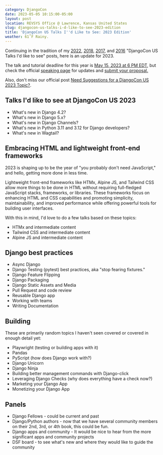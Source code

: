 ```yaml
---
category: DjangoCon
date: 2023-05-05 10:15:00-05:00
layout: post
location: REVSYS Office @ Lawrence, Kansas United States
slug: djangocon-us-talks-i-d-like-to-see-2023-edition
title: 'DjangoCon US Talks I''d Like to See: 2023 Edition'
weather: 61˚F Rainy.
---
```


Continuing in the tradition of my [2022][], [2018][], [2017][], and [2016][] "DjangoCon US Talks I'd like to see" posts, here is an update for 2023.

The talk and tutorial deadline for this year is [May 15, 2023 at 6 PM EDT](https://time.is/0600PM_15_May_2023_in_Durham,_United_States?DjangoCon_US_CFP_Closes), but check the official [speaking page](https://2023.djangocon.us/speaking/) for updates and [submit your proposal.](https://pretalx.com/djangocon-us-2023/cfp)

Also, don't miss our official post [Need Suggestions for a DjangoCon US 2023 Topic?](https://2023.djangocon.us/news/topic-suggestions-for-cfp/).

## Talks I'd like to see at DjangoCon US 2023

- What's new in Django 4.2?
- What's new in Django 5.x?
- What's new in Django Channels?
- What's new in Python 3.11 and 3.12 for Django developers? 
- What's new in Wagtail?

## Embracing HTML and lightweight front-end frameworks

2023 is shaping up to be the year of "you probably don't need JavaScript," and hello, getting more done in less time. 

Lightweight front-end frameworks like HTMx, Alpine JS, and Tailwind CSS allow more things to be done in HTML without requiring full-fledged JavaScript stacks, frameworks, or libraries. These frameworks focus on enhancing HTML and CSS capabilities and promoting simplicity, maintainability, and improved performance while offering powerful tools for building user interfaces.

With this in mind, I'd love to do a few talks based on these topics:

- HTMx and intermediate content
- Tailwind CSS and intermediate content
- Alpine JS and intermediate content

## Django best practices

- Async Django
- Django Testing (pytest) best practices, aka "stop fearing fixtures."
- Django Feature Flipping
- Django Packaging
- Django Static Assets and Media
- Pull Request and code review
- Reusable Django app
- Working with teams
- Writing Documentation

## Building

These are primarily random topics I haven't seen covered or covered in enough detail yet: 

- Playwright (testing or building apps with it)
- Pandas
- PyScript (how does Django work with?)
- Django Unicorn
- Django Ninja
- Building better management commands with Django-click
- Leveraging Django Checks (why does everything have a check now?)
- Marketing your Django App
- Monetizing your Django App

## Panels

- Django Fellows - could be current and past 
- Django/Python authors - now that we have several community members on their 2nd, 3rd, or 4th book, this could be fun.
- Django apps and community - It would be nice to hear from the more significant apps and community projects 
- DSF board - to see what's new and where they would like to guide the community


[2016]: https://jefftriplett.com/2016/djangocon-us-talks-id-like-to-see/
[2017]: https://jefftriplett.com/2017/django-talks-id-like-to-see/
[2018]: https://jefftriplett.com/2018/djangocon-us-talks-i-d-like-to-see-2018-edition/
[2022]: https://jefftriplett.com/2022/djangocon-us-talks-i-d-like-to-see-2022-edition/
